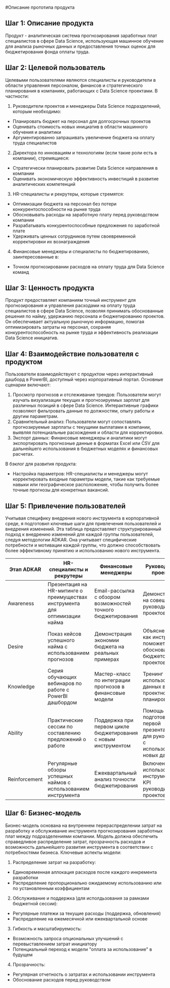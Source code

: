 #Описание прототипа продукта

## Шаг 1: Описание продукта
Продукт - аналитическая система прогнозирования заработных плат специалистов в сфере Data Science, использующая машинное обучение для анализа рыночных данных и предоставления точных оценок для бюджетирования фонда оплаты труда.

## Шаг 2: Целевой пользователь
Целевыми пользователями являются специалисты и руководители в области управления персоналом, финансов и стратегического планирования в компаниях, работающих с Data Science проектами. В частности:
1. Руководители проектов и менеджеры Data Science подразделений, которым необходимо:
- Планировать бюджет на персонал для долгосрочных проектов
- Оценивать стоимость новых инициатив в области машинного обучения и аналитики
- Аргументированно запрашивать увеличение бюджета на оплату труда специалистов
2. Директора по инновациям и технологиям (если такие роли есть в компании), стремящиеся:
- Стратегически планировать развитие Data Science направления в компании
- Оценивать экономическую эффективность инвестиций в развитие аналитических компетенций
3. HR-специалисты и рекрутеры, которые стремятся:
- Оптимизации бюджета на персонал без потери конкурентоспособности на рынке труда
- Обосновывать расходы на заработную плату перед руководством компании
- Разрабатывать конкурентоспособные предложения по заработной плате
- Удерживать ценных сотрудников путем своевременной корректировки их вознаграждения
4. Финансовые менеджеры и специалисты по бюджетированию, заинтересованные в:
- Точном прогнозировании расходов на оплату труда для Data Science команд

## Шаг 3: Ценность продукта
Продукт предоставляет компаниям точный инструмент для прогнозирования и управления расходами на оплату труда специалистов в сфере Data Science, позволяя принимать обоснованные решения по найму, удержанию персонала и бюджетированию проектов. Он обеспечивает актуальную рыночную информацию, помогая оптимизировать затраты на персонал, сохраняя конкурентоспособность на рынке труда и эффективность реализации Data Science инициатив.

## Шаг 4: Взаимодействие пользователя с продуктом

Пользователи взаимодействуют с продуктом через интерактивный дашборд в PowerBI, доступный через корпоративный портал. Основные сценарии включают:
1. Просмотр прогнозов и отслеживание трендов: 
Пользователи могут изучать визуализации текущих и прогнозируемых зарплат для различных позиций в сфере Data Science.
Интерактивные графики позволяют фильтровать данные по должностям, опыту работы и другим параметрам.
2. Сравнительный анализ: 
Пользователи могут сопоставлять прогнозируемые зарплаты с текущими выплатами в компании, выявляя потенциальные расхождения и области для корректировки.
3. Экспорт данных: Финансовые менеджеры и аналитики могут экспортировать прогнозные данные в форматах Excel или CSV для дальнейшего использования в бюджетных моделях и финансовых расчетах.

В бэклог для развития продукта:
- Настройка параметров: HR-специалисты и менеджеры могут корректировать входные параметры модели, такие как требуемые навыки или географическое расположение, чтобы получить более точные прогнозы для конкретных вакансий.


## Шаг 5: Привлечение пользователей
Учитывая специфику внедрения нового инструмента в корпоративной среде, я подготовил ключевые шаги для привлечения пользователей и внедрения изменений.
Эта таблица предоставляет структурированный подход к внедрению изменений для каждой группы пользователей, следуя методологии ADKAR. Она учитывает специфические потребности и мотивации каждой группы, что должно способствовать более эффективному принятию и использованию нового инструмента.

| Этап ADKAR | HR-специалисты и рекрутеры | Финансовые менеджеры | Руководители проектов | Директора по инновациям | Аналитики рынка труда |
|------------|----------------------------|----------------------|------------------------|--------------------------|------------------------|
| Awareness  | Презентация на HR-митинге о преимуществах инструмента для оптимизации найма | Email-рассылка с обзором возможностей точного бюджетирования | Демонстрация на совещании руководителей проектов | Индивидуальная презентация от команды разработчиков | Вебинар о новых методах анализа рынка труда |
| Desire     | Показ кейсов успешного найма с использованием прогнозов | Демонстрация экономии бюджета на реальных примерах | Объяснение, как инструмент поможет в обосновании бюджетов проектов | Связь инструмента со стратегическими целями компании | Предоставление эксклюзивного доступа к расширенной аналитике |
| Knowledge  | Серия обучающих вебинаров по работе с PowerBI дашбордом | Мастер-класс по интеграции прогнозов в финансовые модели | Тренинг по использованию данных в проектном планировании | Стратегическая сессия по применению инструмента | Детальный курс по методологии прогнозирования |
| Ability    | Практические сессии по составлению предложений о работе | Поддержка при первом цикле бюджетирования с новым инструментом | Помощь в подготовке первой презентации для руководства с использованием новых данных | Содействие в разработке стратегии на основе прогнозов | Консультации по интерпретации сложных данных |
| Reinforcement | Регулярные обзоры успешных наймов с использованием инструмента | Ежеквартальный анализ точности бюджетирования | Включение использования инструмента в KPI руководителей проектов | Презентация результатов на совете директоров | Публикация инсайтов на основе данных инструмента |


## Шаг 6: Бизнес-модель
Бизнес-модель основана на внутреннем перераспределении затрат на разработку и обслуживание инструмента прогнозирования заработных плат между подразделениями компании.
Модель должна обеспечить справедливое распределение затрат, прозрачность расходов и возможность дальнейшего развития инструмента в соответствии с потребностями бизнеса.
Ключевые аспекты модели:
1. Распределение затрат на разработку:
- Единовременная аллокация расходов после каждого инкремента разработки
- Распределение пропорционально ожидаемому использованию или по установленным коэффициентам
2. Обслуживание и поддержка )для исполдьзования за рамками бюджетной сессии):
- Регулярные платежи за текущие расходы (поддержка, обновления)
- Распределение на ежемесячной или ежеквартальной основе
3. Гибкость и масштабируемость:
- Возможность запроса опциональных улучшений с перевыставлением затрат инициатору
- Потенциальный переход к модели "оплата за использование" в будущем
4. Прозрачность:
- Регулярная отчетность о затратах и использовании инструмента
- Обоснование расходов перед руководством
